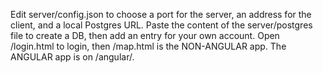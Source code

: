 Edit server/config.json to choose a port for the server, an address for the client, and a local Postgres URL.
Paste the content of the server/postgres file to create a DB, then add an entry for your own account.
Open /login.html to login, then /map.html is the NON-ANGULAR app. The ANGULAR app is on /angular/.

